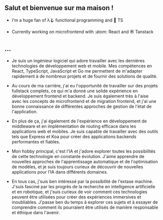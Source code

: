 ## Salut et bienvenue sur ma maison !

- I'm a huge fan of λ:hook: functional programming and :gem: TS

- Currently working on microfrontend with :atom: React and :rosette: Tanstack

## ...

- Je suis un ingénieur logiciel qui adore travailler avec les dernières technologies de développement web et mobile. Mes compétences en React, TypeScript, JavaScript et Go me permettent de m'adapter rapidement à de nombreux projets et de fournir des solutions de qualité.

- Au cours de ma carrière, j'ai eu l'opportunité de travailler sur des projets fullstack complets, ce qui m'a donné une solide expérience en développement frontend et backend. Je suis également très à l'aise avec les concepts de microfrontend et de migration frontend, et j'ai une bonne connaissance de différentes approches de gestion de l'état de l'application.

- En plus de ça, j'ai également de l'expérience en développement de middleware et en implémentation de routing efficace dans les applications web et mobiles. Je suis capable de travailler avec des outils tels que Express et Koa pour créer des applications backends performantes et fiables.

- Mon hobby principal, c'est l'IA et j'adore explorer toutes les possibilités de cette technologie en constante évolution. J'aime apprendre de nouvelles approches de l'apprentissage automatique et de l'optimisation de modèles, et je suis toujours curieux de découvrir de nouvelles applications pour l'IA dans différents domaines.

- En tous cas, j'suis ben intéressé par la possibilité de l'extase machine. J'suis fasciné par les progrès de la recherche en intelligence artificielle et en robotique, et j'suis curieux de voir comment ces technologies peuvent être utilisées pour créer des expériences immersives et inoubliables. J'passe ben du temps à explorer ces sujets et à essayer de comprendre comment ils pourraient être utilisés de manière responsable et éthique dans l'avenir.
